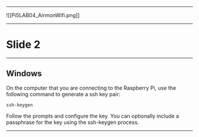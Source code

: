
---
![[Pi5LAB04_AirmonWifi.png]]

---
# Slide 2


---
## Windows
On the computer that you are connecting to the Raspberry Pi, use the following command to generate a ssh key pair:

`ssh-keygen`

Follow the prompts and configure the key. You can optionally include a passphrase for the key using the ssh-keygen process.

---